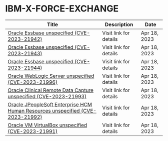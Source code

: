 

# IBM-X-FORCE-EXCHANGE

 |Title|Description|Date|
 |---|---|---|
 |[Oracle Essbase unspecified (CVE-2023-21942)](https://exchange.xforce.ibmcloud.com/activity/list?filter=Vulnerabilities)|Visit link for details|Apr 18, 2023|
 |[Oracle Essbase unspecified (CVE-2023-21943)](https://exchange.xforce.ibmcloud.com/activity/list?filter=Vulnerabilities)|Visit link for details|Apr 18, 2023|
 |[Oracle Essbase unspecified (CVE-2023-21944)](https://exchange.xforce.ibmcloud.com/activity/list?filter=Vulnerabilities)|Visit link for details|Apr 18, 2023|
 |[Oracle WebLogic Server unspecified (CVE-2023-21996)](https://exchange.xforce.ibmcloud.com/activity/list?filter=Vulnerabilities)|Visit link for details|Apr 18, 2023|
 |[Oracle Clinical Remote Data Capture unspecified (CVE-2023-21993)](https://exchange.xforce.ibmcloud.com/activity/list?filter=Vulnerabilities)|Visit link for details|Apr 18, 2023|
 |[Oracle JPeopleSoft Enterprise HCM Human Resources unspecified (CVE-2023-21992)](https://exchange.xforce.ibmcloud.com/activity/list?filter=Vulnerabilities)|Visit link for details|Apr 18, 2023|
 |[Oracle VM VirtualBox unspecified (CVE-2023-21991)](https://exchange.xforce.ibmcloud.com/activity/list?filter=Vulnerabilities)|Visit link for details|Apr 18, 2023|
 